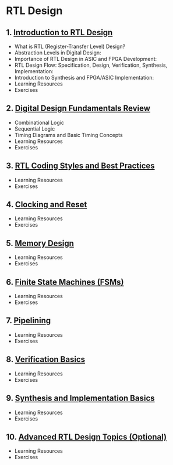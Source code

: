 # RTL Design
## 1. [Introduction to RTL Design](RTL_Design/chapter_00001.md)
  - What is RTL (Register-Transfer Level) Design?
  - Abstraction Levels in Digital Design:
  - Importance of RTL Design in ASIC and FPGA Development:
  - RTL Design Flow: Specification, Design, Verification, Synthesis, Implementation:
  - Introduction to Synthesis and FPGA/ASIC Implementation:
  - Learning Resources
  - Exercises
## 2. [Digital Design Fundamentals Review](RTL_Design/chapter_00002.md)
  - Combinational Logic
  - Sequential Logic
  - Timing Diagrams and Basic Timing Concepts
  - Learning Resources
  - Exercises
## 3. [RTL Coding Styles and Best Practices](RTL_Design/chapter_00003.md)
  - Learning Resources
  - Exercises
## 4. [Clocking and Reset](RTL_Design/chapter_00004.md)
  - Learning Resources
  - Exercises
## 5. [Memory Design](RTL_Design/chapter_00005.md)
  - Learning Resources
  - Exercises
## 6. [Finite State Machines (FSMs)](RTL_Design/chapter_00006.md)
  - Learning Resources
  - Exercises
## 7. [Pipelining](RTL_Design/chapter_00007.md)
  - Learning Resources
  - Exercises
## 8. [Verification Basics](RTL_Design/chapter_00008.md)
  - Learning Resources
  - Exercises
## 9. [Synthesis and Implementation Basics](RTL_Design/chapter_00009.md)
  - Learning Resources
  - Exercises
## 10. [Advanced RTL Design Topics (Optional)](RTL_Design/chapter_00010.md)
  - Learning Resources
  - Exercises
